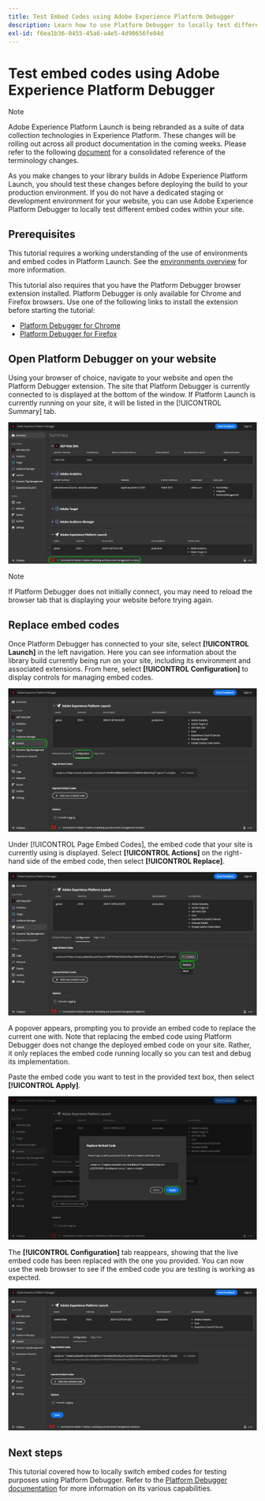 ```yaml
---
title: Test Embed Codes using Adobe Experience Platform Debugger
description: Learn how to use Platform Debugger to locally test different embed codes for Adobe Experience Platform Launch on your website.
exl-id: f6ea1b36-0455-45a6-a4e5-4d90656fe04d
---
```

# Test embed codes using Adobe Experience Platform Debugger

>[!NOTE]
>
>Adobe Experience Platform Launch is being rebranded as a suite of data collection technologies in Experience Platform. These changes will be rolling out across all product documentation in the coming weeks. Please refer to the following [document](../../launch-term-updates.md) for a consolidated reference of the terminology changes.

As you make changes to your library builds in Adobe Experience Platform Launch, you should test these changes before deploying the build to your production environment. If you do not have a dedicated staging or development environment for your website, you can use Adobe Experience Platform Debugger to locally test different embed codes within your site.

## Prerequisites

This tutorial requires a working understanding of the use of environments and embed codes in Platform Launch. See the [environments overview](./environments.md) for more information.

This tutorial also requires that you have the Platform Debugger browser extension installed. Platform Debugger is only available for Chrome and Firefox browsers. Use one of the following links to install the extension before starting the tutorial:

* [Platform Debugger for Chrome](https://chrome.google.com/webstore/detail/adobe-experience-platform/bfnnokhpnncpkdmbokanobigaccjkpob)
* [Platform Debugger for Firefox](https://addons.mozilla.org/en-US/firefox/addon/adobe-experience-platform-dbg/)

## Open Platform Debugger on your website

Using your browser of choice, navigate to your website and open the Platform Debugger extension. The site that Platform Debugger is currently connected to is displayed at the bottom of the window. If Platform Launch is currently running on your site, it will be listed in the [!UICONTROL Summary] tab.

![](./assets/embed-code-testing/summary.png)

>[!NOTE]
>
>If Platform Debugger does not initially connect, you may need to reload the browser tab that is displaying your website before trying again.

## Replace embed codes

Once Platform Debugger has connected to your site, select **[!UICONTROL Launch]** in the left navigation. Here you can see information about the library build currently being run on your site, including its environment and associated extensions. From here, select **[!UICONTROL Configuration]** to display controls for managing embed codes.

![](./assets/embed-code-testing/launch-tab.png)

Under [!UICONTROL Page Embed Codes], the embed code that your site is currently using is displayed. Select **[!UICONTROL Actions]** on the right-hand side of the embed code, then select **[!UICONTROL Replace]**.

![](./assets/embed-code-testing/replace.png)

A popover appears, prompting you to provide an embed code to replace the current one with. Note that replacing the embed code using Platform Debugger does not change the deployed embed code on your site. Rather, it only replaces the embed code running locally so you can test and debug its implementation.

Paste the embed code you want to test in the provided text box, then select **[!UICONTROL Apply]**.

![](./assets/embed-code-testing/paste-code.png)

The **[!UICONTROL Configuration]** tab reappears, showing that the live embed code has been replaced with the one you provided. You can now use the web browser to see if the embed code you are testing is working as expected.

![](./assets/embed-code-testing/code-replaced.png)

## Next steps

This tutorial covered how to locally switch embed codes for testing purposes using Platform Debugger. Refer to the [Platform Debugger documentation](https://experienceleague.adobe.com/docs/debugger/using-v2/experience-cloud-debugger.html) for more information on its various capabilities.
